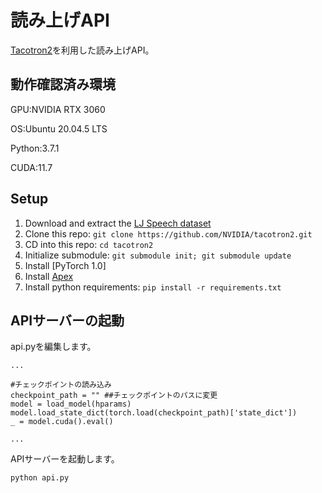 # 読み上げAPI
[Tacotron2](https://github.com/NVIDIA/tacotron2)を利用した読み上げAPI。

## 動作確認済み環境
GPU:NVIDIA RTX 3060

OS:Ubuntu 20.04.5 LTS

Python:3.7.1

CUDA:11.7

## Setup
1. Download and extract the [LJ Speech dataset](https://keithito.com/LJ-Speech-Dataset/)
2. Clone this repo: `git clone https://github.com/NVIDIA/tacotron2.git`
3. CD into this repo: `cd tacotron2`
4. Initialize submodule: `git submodule init; git submodule update`
5. Install [PyTorch 1.0]
6. Install [Apex](https://github.com/nvidia/apex)
7. Install python requirements: `pip install -r requirements.txt`

## APIサーバーの起動
api.pyを編集します。
```:python
...

#チェックポイントの読み込み
checkpoint_path = "" ##チェックポイントのパスに変更 
model = load_model(hparams)
model.load_state_dict(torch.load(checkpoint_path)['state_dict'])
_ = model.cuda().eval()

...

```
APIサーバーを起動します。
```:bash
python api.py
```



